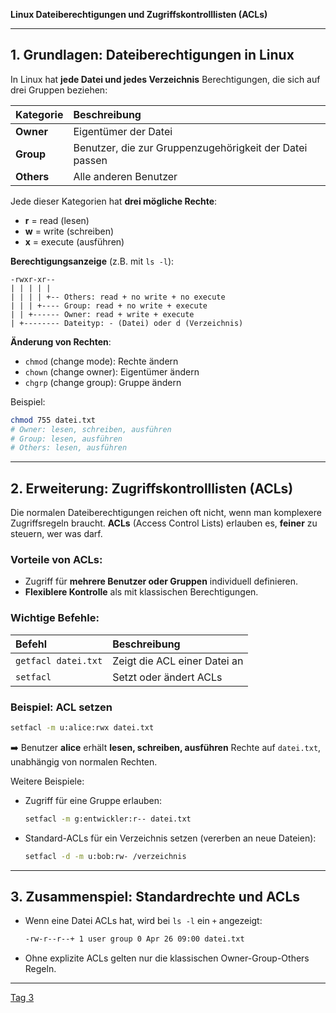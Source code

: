  **Linux Dateiberechtigungen und Zugriffskontrolllisten (ACLs)**

---

## 1. **Grundlagen: Dateiberechtigungen in Linux**
In Linux hat **jede Datei und jedes Verzeichnis** Berechtigungen, die sich auf drei Gruppen beziehen:

| Kategorie  | Beschreibung |
|:-----------|:-------------|
| **Owner**  | Eigentümer der Datei |
| **Group**  | Benutzer, die zur Gruppenzugehörigkeit der Datei passen |
| **Others** | Alle anderen Benutzer |

Jede dieser Kategorien hat **drei mögliche Rechte**:
- **r** = read (lesen)
- **w** = write (schreiben)
- **x** = execute (ausführen)

**Berechtigungsanzeige** (z.B. mit `ls -l`):
```
-rwxr-xr--
| | | | |
| | | | +-- Others: read + no write + no execute
| | | +---- Group: read + no write + execute
| | +------ Owner: read + write + execute
| +-------- Dateityp: - (Datei) oder d (Verzeichnis)
```

**Änderung von Rechten**:
- `chmod` (change mode): Rechte ändern
- `chown` (change owner): Eigentümer ändern
- `chgrp` (change group): Gruppe ändern

Beispiel:
```bash
chmod 755 datei.txt
# Owner: lesen, schreiben, ausführen
# Group: lesen, ausführen
# Others: lesen, ausführen
```

---

## 2. **Erweiterung: Zugriffskontrolllisten (ACLs)**
Die normalen Dateiberechtigungen reichen oft nicht, wenn man komplexere Zugriffsregeln braucht. **ACLs** (Access Control Lists) erlauben es, **feiner** zu steuern, wer was darf.

### Vorteile von ACLs:
- Zugriff für **mehrere Benutzer oder Gruppen** individuell definieren.
- **Flexiblere Kontrolle** als mit klassischen Berechtigungen.

### Wichtige Befehle:

| Befehl | Beschreibung |
|:------|:-------------|
| `getfacl datei.txt` | Zeigt die ACL einer Datei an |
| `setfacl` | Setzt oder ändert ACLs |

### Beispiel: ACL setzen
```bash
setfacl -m u:alice:rwx datei.txt
```
➡️ Benutzer **alice** erhält **lesen, schreiben, ausführen** Rechte auf `datei.txt`, unabhängig von normalen Rechten.

Weitere Beispiele:
- Zugriff für eine Gruppe erlauben:
  ```bash
  setfacl -m g:entwickler:r-- datei.txt
  ```
- Standard-ACLs für ein Verzeichnis setzen (vererben an neue Dateien):
  ```bash
  setfacl -d -m u:bob:rw- /verzeichnis
  ```

---

## 3. **Zusammenspiel: Standardrechte und ACLs**
- Wenn eine Datei ACLs hat, wird bei `ls -l` ein `+` angezeigt:
  ```bash
  -rw-r--r--+ 1 user group 0 Apr 26 09:00 datei.txt
  ```
- Ohne explizite ACLs gelten nur die klassischen Owner-Group-Others Regeln.

---



[Tag 3](https://github.com/aboudou123/DevOps-im-Galopp/tree/main/Tag%203)
